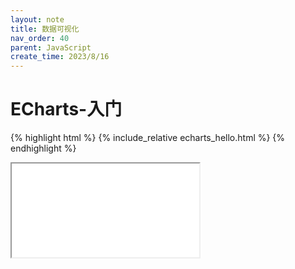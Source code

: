 ```yaml
---
layout: note
title: 数据可视化
nav_order: 40
parent: JavaScript
create_time: 2023/8/16
---
```


# ECharts-入门

{% highlight html %}
{% include_relative echarts_hello.html %}
{% endhighlight %}

<iframe src="echarts_hello.html"></iframe>
